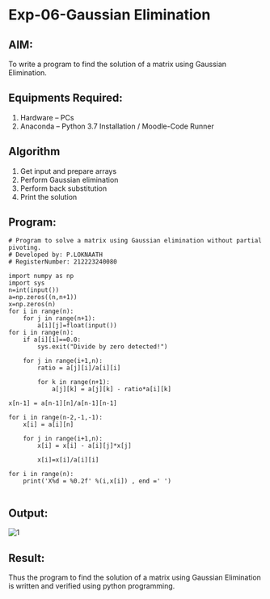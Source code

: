 # Exp-06-Gaussian Elimination

## AIM:
To write a program to find the solution of a matrix using Gaussian Elimination.

## Equipments Required:
1. Hardware – PCs
2. Anaconda – Python 3.7 Installation / Moodle-Code Runner

## Algorithm
1. Get input and prepare arrays
2. Perform Gaussian elimination
3. Perform back substitution
4. Print the solution

## Program:
```
# Program to solve a matrix using Gaussian elimination without partial pivoting.
# Developed by: P.LOKNAATH
# RegisterNumber: 212223240080

import numpy as np
import sys
n=int(input())
a=np.zeros((n,n+1))
x=np.zeros(n)
for i in range(n):
    for j in range(n+1):
        a[i][j]=float(input())
for i in range(n):
    if a[i][i]==0.0:
        sys.exit("Divide by zero detected!")
    
    for j in range(i+1,n):
        ratio = a[j][i]/a[i][i]
        
        for k in range(n+1):
            a[j][k] = a[j][k] - ratio*a[i][k]

x[n-1] = a[n-1][n]/a[n-1][n-1]

for i in range(n-2,-1,-1):
    x[i] = a[i][n]
    
    for j in range(i+1,n):
        x[i] = x[i] - a[i][j]*x[j]
        
        x[i]=x[i]/a[i][i]
        
for i in range(n):
    print('X%d = %0.2f' %(i,x[i]) , end =' ')
    

```

## Output:
![1](https://github.com/Loknaath-sec/Gaussian/assets/145742558/34d26b6c-ba07-47e1-b967-31346e9e73d1)



## Result:
Thus the program to find the solution of a matrix using Gaussian Elimination is written and verified using python programming.

